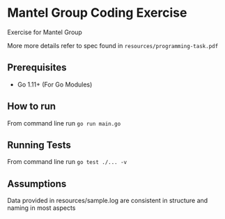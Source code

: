 # Mantel Group Coding Exercise

Exercise for Mantel Group

More more details refer to spec found in `resources/programming-task.pdf`

## Prerequisites

- Go 1.11+ (For Go Modules)

## How to run

From command line run `go run main.go`

## Running Tests

From command line run `go test ./... -v`

## Assumptions

Data provided in resources/sample.log are consistent in structure and naming in most aspects
